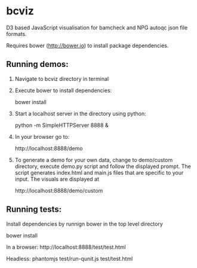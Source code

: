 bcviz
=====

D3 based JavaScript visualisation for bamcheck and
NPG autoqc json file formats.

Requires bower (http://bower.io) to install package dependencies.

Running demos:
--------------

1. Navigate to bcviz directory in terminal

2. Execute bower to install dependencies:

    bower install

3. Start a localhost server in the directory using python:

    python -m SimpleHTTPServer 8888 &

4. In your browser go to: 

    http://localhost:8888/demo

5. To generate a demo for your own data, change to demo/custom
   directory, execute demo.py script and follow the displayed
   prompt. The script generates index.html and main.js files
   that are specific to your input. The visuals are displayed at

    http://localhost:8888/demo/custom

Running tests:
--------------

Install dependencies by runnign bower in the top level directory

  bower install

In a browser: http://localhost:8888/test/test.html

Headless: phantomjs test/run-qunit.js test/test.html

